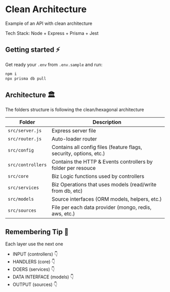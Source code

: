 # Clean Architecture

Example of an API with clean architecture

Tech Stack: Node + Express + Prisma + Jest

## Getting started ⚡️

Get ready your `.env` from `.env.sample` and run:
```bash
npm i
npx prisma db pull
```

## Architecture 🏛

The folders structure is following the clean/hexagonal architecture

| Folder | Description |
|---|---|
| `src/server.js` | Express server file |
| `src/router.js` | Auto-loader router |
| `src/config` | Contains all config files (feature flags, security, options, etc.) |
| `src/controllers` | Contains the HTTP & Events controllers by folder per resouce |
| `src/core` | Biz Logic functions used by controllers |
| `src/services` | Biz Operations that uses models (read/write from db, etc) |
| `src/models` | Source interfaces (ORM models, helpers, etc.) |
| `src/sources` | File per each data provider (mongo, redis, aws, etc.)|

## Remembering Tip 🧅

Each layer use the next one

- INPUT (controllers) 👇
- HANDLERS (core) 👇
- DOERS (services) 👇
- DATA INTERFACE (models) 👇
- OUTPUT (sources) 👇
